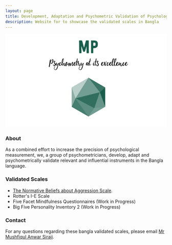 ```yaml
---
layout: page
title: Development, Adaptation and Psychometric Validation of Psychological Measurement Tools in Bangla Language
description: Website for to showcase the validated scales in Bangla
---
```


![MP logo](https://github.com/mind-psychometry/mind-psychometry.github.io/raw/main/mplogo.jpg)

### About

As a combined effort to increase the precision of psychological measurement, we, a group of psychometricians, develop, adapt and psychometrically validate relevant and influential instruments in the Bangla language.

### Validated Scales
- [The Normative Beliefs about Aggression Scale](https://www.researchgate.net/publication/362551343_CULTURAL_ADAPTATION_AND_PSYCHOMETRIC_EVALUATION_OF_THE_NORMATIVE_BELIEFS_ABOUT_AGGRESSION_SCALE_IN_BANGLA).
- Rotter's I-E Scale
- Five Facet Mindfulness Questionnaires (Work in Progress)
- Big Five Personality Inventory 2 (Work in Progress)

### Contact

For any questions regarding these bangla validated scales, please email [Mr Mushfiqul Anwar Siraji](mailto:siraji1993@gmail.com).
